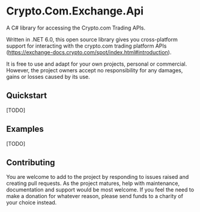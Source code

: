 # Crypto.Com.Exchange.Api
A C# library for accessing the Crypto.com Trading APIs.

Written in .NET 6.0, this open source library gives you cross-platform support for interacting with the crypto.com trading platform APIs (https://exchange-docs.crypto.com/spot/index.html#introduction).

It is free to use and adapt for your own projects, personal or commercial. However, the project owners accept no responsibility for any damages, gains or losses caused by its use.

## Quickstart
[TODO]

## Examples
[TODO]

## Contributing
You are welcome to add to the project by responding to issues raised and creating pull requests. As the project matures, help with maintenance, documentation and support would be most welcome.
If you feel the need to make a donation for whatever reason, please send funds to a charity of your choice instead.

